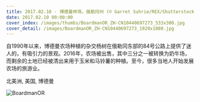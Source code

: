 ```yaml
---
title: 2017.02.10 - 博德曼林场，俄勒冈州 (© Garret Suhrie/REX/Shutterstock)
date: 2017.02.10 00:00:00
cover_index: /images/thumbs/BoardmanOR_ZH-CN10440697273_533x300.jpg
cover_detail: /images/BoardmanOR_ZH-CN10440697273_1920x1080.jpg
---
```


自1990年以来，博德曼农场种植的杂交杨树在俄勒冈东部的84号公路上提供了迷人的，有吸引力的景观。2016年，农场被出售，其中三分之一被转换为奶牛场，而剩余的土地已经被清出来用于玉米和马铃薯的种植。至今，很多当地人开始发展农场的旅游业。

北美洲, 美国, 博德曼

![BoardmanOR](/images/BoardmanOR_ZH-CN10440697273_1920x1080.jpg)
